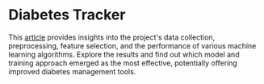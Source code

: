 # Diabetes Tracker
This [article](https://nourabosen.me/posts/enhancing-diabetes-management-with-machine-learning) provides insights into the project's data collection, preprocessing, feature selection, and the performance of various machine learning algorithms. Explore the results and find out which model and training approach emerged as the most effective, potentially offering improved diabetes management tools.

